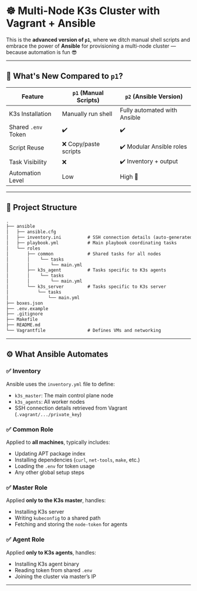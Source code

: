 # ☸️ Multi-Node K3s Cluster with Vagrant + Ansible

This is the **advanced version of `p1`**, where we ditch manual shell scripts and embrace the power of **Ansible** for provisioning a multi-node cluster — because automation is fun 😎

---

## 🧠 What's New Compared to `p1`?

| Feature             | `p1` (Manual Scripts)  | `p2` (Ansible Version)       |
|---------------------|------------------------|------------------------------|
| K3s Installation    | Manually run shell     | Fully automated with Ansible |
| Shared `.env` Token | ✔️                     | ✔️                           |
| Script Reuse        | ❌ Copy/paste scripts  | ✔️ Modular Ansible roles     |
| Task Visibility     | ❌                     | ✔️ Inventory + output        |
| Automation Level    | Low                    | High 🚀                      |

---

## 📁 Project Structure

```txt
.
├── ansible
│	├── ansible.cfg
│	├── inventory.ini          # SSH connection details (auto-generated by Vagrant)
│	├── playbook.yml           # Main playbook coordinating tasks
│	└── roles
│	    ├── common             # Shared tasks for all nodes
│	    │	 └── tasks
│	    │	     └── main.yml
│	    ├── k3s_agent          # Tasks specific to K3s agents
│	    │	 └── tasks
│	    │	     └── main.yml
│	    └── k3s_server         # Tasks specific to K3s server
│	        └── tasks
│	            └── main.yml
├── boxes.json
├── .env.example
├── .gitignore
├── Makefile
├── README.md
└── Vagrantfile                # Defines VMs and networking
```

---

## ⚙️ What Ansible Automates

### ✅ Inventory
Ansible uses the `inventory.yml` file to define:
- `k3s_master`: The main control plane node
- `k3s_agents`: All worker nodes
- SSH connection details retrieved from Vagrant (`.vagrant/.../private_key`)

### ✅ Common Role
Applied to **all machines**, typically includes:
- Updating APT package index
- Installing dependencies (`curl`, `net-tools`, `make`, etc.)
- Loading the `.env` for token usage
- Any other global setup steps

### ✅ Master Role
Applied **only to the K3s master**, handles:
- Installing K3s server
- Writing `kubeconfig` to a shared path
- Fetching and storing the `node-token` for agents

### ✅ Agent Role
Applied **only to K3s agents**, handles:
- Installing K3s agent binary
- Reading token from shared `.env`
- Joining the cluster via master’s IP

---
